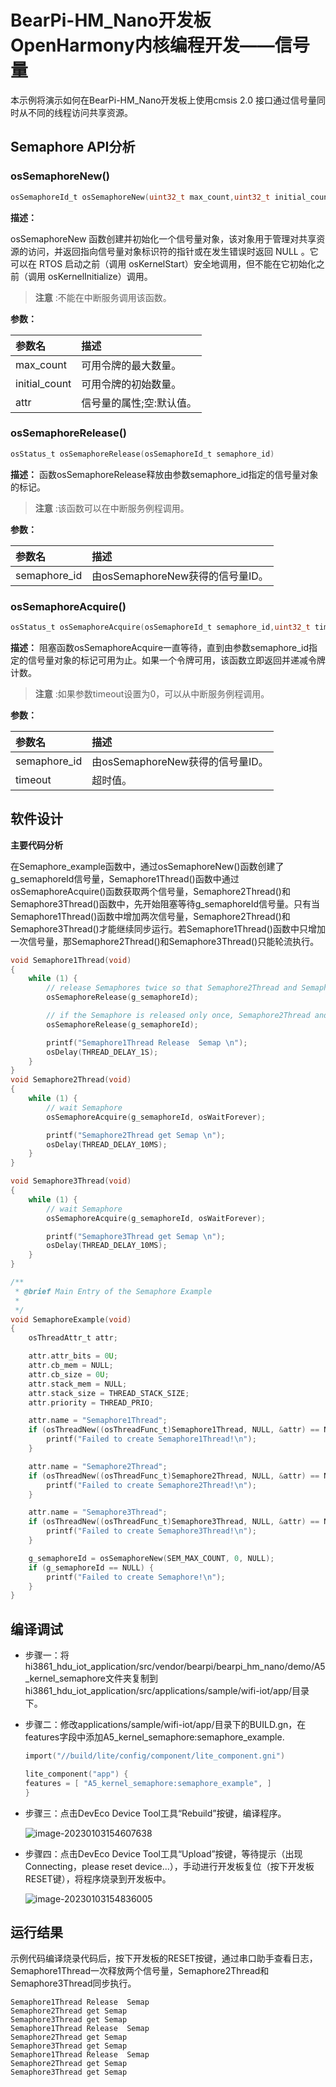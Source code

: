 # BearPi-HM_Nano开发板OpenHarmony内核编程开发——信号量
本示例将演示如何在BearPi-HM_Nano开发板上使用cmsis 2.0 接口通过信号量同时从不同的线程访问共享资源。


## Semaphore API分析

###  osSemaphoreNew()

```c
osSemaphoreId_t osSemaphoreNew(uint32_t max_count,uint32_t initial_count,const osSemaphoreAttr_t *attr)
```
**描述：**

osSemaphoreNew 函数创建并初始化一个信号量对象，该对象用于管理对共享资源的访问，并返回指向信号量对象标识符的指针或在发生错误时返回 NULL 。它可以在 RTOS 启动之前（调用 osKernelStart）安全地调用，但不能在它初始化之前（调用 osKernelInitialize）调用。
> **注意** :不能在中断服务调用该函数。


**参数：**

|参数名|描述|
|:--|:------| 
| max_count |可用令牌的最大数量。  |
| initial_count |可用令牌的初始数量。  |
| attr |信号量的属性;空:默认值。  |

###  osSemaphoreRelease()

```c
osStatus_t osSemaphoreRelease(osSemaphoreId_t semaphore_id)
```
**描述：**
函数osSemaphoreRelease释放由参数semaphore_id指定的信号量对象的标记。

> **注意** :该函数可以在中断服务例程调用。


**参数：**

|参数名|描述|
|:--|:------| 
| semaphore_id | 由osSemaphoreNew获得的信号量ID。  |


###  osSemaphoreAcquire()

```c
osStatus_t osSemaphoreAcquire(osSemaphoreId_t semaphore_id,uint32_t timeout)	
```
**描述：**
阻塞函数osSemaphoreAcquire一直等待，直到由参数semaphore_id指定的信号量对象的标记可用为止。如果一个令牌可用，该函数立即返回并递减令牌计数。

> **注意** :如果参数timeout设置为0，可以从中断服务例程调用。


**参数：**

|参数名|描述|
|:--|:------| 
| semaphore_id | 由osSemaphoreNew获得的信号量ID。  |
| timeout | 超时值。 |


## 软件设计

**主要代码分析**

在Semaphore_example函数中，通过osSemaphoreNew()函数创建了g_semaphoreId信号量，Semaphore1Thread()函数中通过osSemaphoreAcquire()函数获取两个信号量，Semaphore2Thread()和Semaphore3Thread()函数中，先开始阻塞等待g_semaphoreId信号量。只有当Semaphore1Thread()函数中增加两次信号量，Semaphore2Thread()和Semaphore3Thread()才能继续同步运行。若Semaphore1Thread()函数中只增加一次信号量，那Semaphore2Thread()和Semaphore3Thread()只能轮流执行。
```c
void Semaphore1Thread(void)
{
    while (1) {
        // release Semaphores twice so that Semaphore2Thread and Semaphore3Thread can execute synchronously
        osSemaphoreRelease(g_semaphoreId);

        // if the Semaphore is released only once, Semaphore2Thread and Semaphore3Thread will run alternately.
        osSemaphoreRelease(g_semaphoreId);

        printf("Semaphore1Thread Release  Semap \n");
        osDelay(THREAD_DELAY_1S);
    }
}
void Semaphore2Thread(void)
{
    while (1) {
        // wait Semaphore
        osSemaphoreAcquire(g_semaphoreId, osWaitForever);

        printf("Semaphore2Thread get Semap \n");
        osDelay(THREAD_DELAY_10MS);
    }
}

void Semaphore3Thread(void)
{
    while (1) {
        // wait Semaphore
        osSemaphoreAcquire(g_semaphoreId, osWaitForever);

        printf("Semaphore3Thread get Semap \n");
        osDelay(THREAD_DELAY_10MS);
    }
}

/**
 * @brief Main Entry of the Semaphore Example
 *
 */
void SemaphoreExample(void)
{
    osThreadAttr_t attr;

    attr.attr_bits = 0U;
    attr.cb_mem = NULL;
    attr.cb_size = 0U;
    attr.stack_mem = NULL;
    attr.stack_size = THREAD_STACK_SIZE;
    attr.priority = THREAD_PRIO;

    attr.name = "Semaphore1Thread";
    if (osThreadNew((osThreadFunc_t)Semaphore1Thread, NULL, &attr) == NULL) {
        printf("Failed to create Semaphore1Thread!\n");
    }

    attr.name = "Semaphore2Thread";
    if (osThreadNew((osThreadFunc_t)Semaphore2Thread, NULL, &attr) == NULL) {
        printf("Failed to create Semaphore2Thread!\n");
    }

    attr.name = "Semaphore3Thread";
    if (osThreadNew((osThreadFunc_t)Semaphore3Thread, NULL, &attr) == NULL) {
        printf("Failed to create Semaphore3Thread!\n");
    }

    g_semaphoreId = osSemaphoreNew(SEM_MAX_COUNT, 0, NULL);
    if (g_semaphoreId == NULL) {
        printf("Failed to create Semaphore!\n");
    }
}
```

## 编译调试


* 步骤一：将hi3861_hdu_iot_application/src/vendor/bearpi/bearpi_hm_nano/demo/A5_kernel_semaphore文件夹复制到hi3861_hdu_iot_application/src/applications/sample/wifi-iot/app/目录下。

* 步骤二：修改applications/sample/wifi-iot/app/目录下的BUILD.gn，在features字段中添加A5_kernel_semaphore:semaphore_example.

    ```c
    import("//build/lite/config/component/lite_component.gni")

    lite_component("app") {
    features = [ "A5_kernel_semaphore:semaphore_example", ]
    }
    ```
* 步骤三：点击DevEco Device Tool工具“Rebuild”按键，编译程序。

    ![image-20230103154607638](/doc/pic/image-20230103154607638.png)

* 步骤四：点击DevEco Device Tool工具“Upload”按键，等待提示（出现Connecting，please reset device...），手动进行开发板复位（按下开发板RESET键），将程序烧录到开发板中。

    ![image-20230103154836005](/doc/pic/image-20230103154836005.png)    
    


## 运行结果

示例代码编译烧录代码后，按下开发板的RESET按键，通过串口助手查看日志，Semaphore1Thread一次释放两个信号量，Semaphore2Thread和Semaphore3Thread同步执行。
```
Semaphore1Thread Release  Semap 
Semaphore2Thread get Semap 
Semaphore3Thread get Semap 
Semaphore1Thread Release  Semap 
Semaphore2Thread get Semap 
Semaphore3Thread get Semap 
Semaphore1Thread Release  Semap 
Semaphore2Thread get Semap 
Semaphore3Thread get Semap 
```
